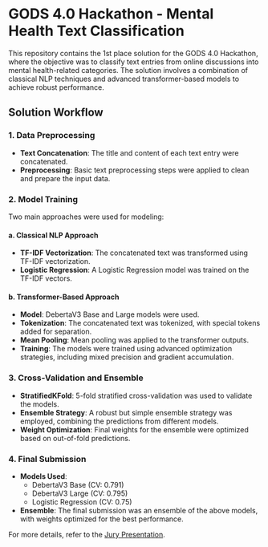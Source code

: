 # GODS 4.0 Hackathon - Mental Health Text Classification

This repository contains the 1st place solution for the GODS 4.0 Hackathon, where the objective was to classify text entries from online discussions into mental health-related categories. The solution involves a combination of classical NLP techniques and advanced transformer-based models to achieve robust performance.

## Solution Workflow

### 1. Data Preprocessing
- **Text Concatenation**: The title and content of each text entry were concatenated.
- **Preprocessing**: Basic text preprocessing steps were applied to clean and prepare the input data.

### 2. Model Training
Two main approaches were used for modeling:

#### a. Classical NLP Approach
- **TF-IDF Vectorization**: The concatenated text was transformed using TF-IDF vectorization.
- **Logistic Regression**: A Logistic Regression model was trained on the TF-IDF vectors.

#### b. Transformer-Based Approach
- **Model**: DebertaV3 Base and Large models were used.
- **Tokenization**: The concatenated text was tokenized, with special tokens added for separation.
- **Mean Pooling**: Mean pooling was applied to the transformer outputs.
- **Training**: The models were trained using advanced optimization strategies, including mixed precision and gradient accumulation.

### 3. Cross-Validation and Ensemble
- **StratifiedKFold**: 5-fold stratified cross-validation was used to validate the models.
- **Ensemble Strategy**: A robust but simple ensemble strategy was employed, combining the predictions from different models.
- **Weight Optimization**: Final weights for the ensemble were optimized based on out-of-fold predictions.

### 4. Final Submission
- **Models Used**:
  - DebertaV3 Base (CV: 0.791)
  - DebertaV3 Large (CV: 0.795)
  - Logistic Regression (CV: 0.75)
- **Ensemble**: The final submission was an ensemble of the above models, with weights optimized for the best performance.

For more details, refer to the [Jury Presentation](./jury-presentation.pdf).
